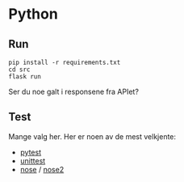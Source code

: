 # Python

## Run

```
pip install -r requirements.txt
cd src
flask run
```

Ser du noe galt i responsene fra APIet?

## Test

Mange valg her. Her er noen av de mest velkjente:

- [pytest](https://docs.pytest.org/en/7.1.x/contents.html)
- [unittest](https://docs.python.org/3/library/unittest.html)
- [nose](https://nose.readthedocs.io/en/latest/index.html) / [nose2](https://docs.nose2.io/en/latest/)
